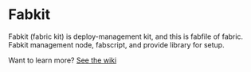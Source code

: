 # Fabkit

Fabkit (fabric kit) is deploy-management kit, and this is fabfile of fabric.  
Fabkit management node, fabscript, and provide library for setup.

Want to learn more? [See the wiki](https://github.com/syunkitada/chefric/wiki)
